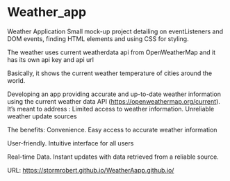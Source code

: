 # Weather_app
Weather Application
 Small mock-up project detailing on eventListeners and DOM events, finding HTML elements and using CSS for styling.

The weather uses current weatherdata api from OpenWeatherMap and it has its own api key and api url

Basically, it shows the current weather temperature of cities around the world.


Developing an app providing accurate and up-to-date weather information using the current weather data API (https://openweathermap.org/current).
It’s meant to address :
Limited access to weather information.
Unreliable weather update sources

The benefits: 
Convenience. Easy access to accurate weather information

User-friendly. Intuitive interface for all users

Real-time Data. Instant updates with data retrieved from a reliable source.

URL: https://stormrobert.github.io/WeatherAapp.github.io/
